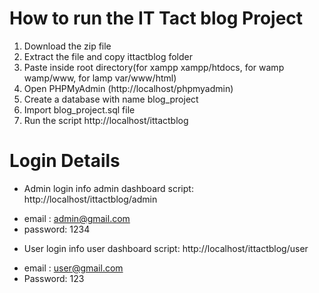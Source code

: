 # How to run the IT Tact blog Project
1. Download the  zip file
2. Extract the file and copy ittactblog folder
3. Paste inside root directory(for xampp xampp/htdocs, for wamp wamp/www, for lamp var/www/html)
4. Open PHPMyAdmin (http://localhost/phpmyadmin)
5. Create a database with name blog_project
6. Import blog_project.sql file
7. Run the script http://localhost/ittactblog

# Login Details
* Admin login info
admin dashboard script: http://localhost/ittactblog/admin
- email   : admin@gmail.com
- password: 1234

* User login info
user dashboard script: http://localhost/ittactblog/user
- email   : user@gmail.com
- Password: 123
